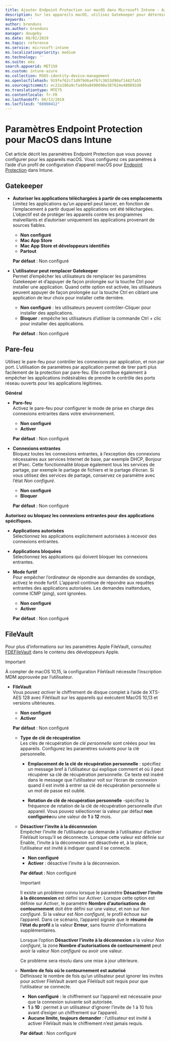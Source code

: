 ```yaml
---
title: Ajouter Endpoint Protection sur macOS dans Microsoft Intune - Azure | Microsoft Docs
description: Sur les appareils macOS, utilisez Gatekeeper pour déterminer l’emplacement où les applications peuvent être installées, notamment le Mac App Store. Activez ou configurez également un pare-feu pour autoriser ou bloquer des applications spécifiques, utiliser le mode furtif et même bloquer certains types de connexion entrante à l’aide de Microsoft Intune.
keywords: ''
author: brenduns
ms.author: brenduns
manager: dougeby
ms.date: 08/02/2019
ms.topic: reference
ms.service: microsoft-intune
ms.localizationpriority: medium
ms.technology: ''
ms.suite: ems
search.appverid: MET150
ms.custom: intune-azure
ms.collection: M365-identity-device-management
ms.openlocfilehash: 919fef62cf1d979d6a4f67c3653d90af1442fa55
ms.sourcegitcommit: ec22a186a9cfa489a8490698e387624e480892d8
ms.translationtype: MTE75
ms.contentlocale: fr-FR
ms.lasthandoff: 08/13/2019
ms.locfileid: "68960412"
---
```

# <a name="macos-endpoint-protection-settings-in-intune"></a>Paramètres Endpoint Protection pour MacOS dans Intune  

Cet article décrit les paramètres Endpoint Protection que vous pouvez configurer pour les appareils macOS. Vous configurez ces paramètres à l’aide d’un profil de configuration d’appareil macOS pour [Endpoint Protection](endpoint-protection-configure.md) dans Intune.  

## <a name="gatekeeper"></a>Gatekeeper  

- **Autoriser les applications téléchargées à partir de ces emplacements**  
  Limitez les applications qu’un appareil peut lancer, en fonction de l’emplacement à partir duquel les applications ont été téléchargées. L’objectif est de protéger les appareils contre les programmes malveillants et d’autoriser uniquement les applications provenant de sources fiables.  

  - **Non configuré**  
  - **Mac App Store**  
  - **Mac App Store et développeurs identifiés**  
  - **Partout**  

  **Par défaut** : Non configuré  

- **L’utilisateur peut remplacer Gatekeeper**  
  Permet d’empêcher les utilisateurs de remplacer les paramètres Gatekeeper et d’appuyer de façon prolongée sur la touche Ctrl pour installer une application. Quand cette option est activée, les utilisateurs peuvent appuyer de façon prolongée sur la touche Ctrl en ciblant une application de leur choix pour installer cette dernière.  
 
  - **Non configuré** : les utilisateurs peuvent contrôler-Cliquer pour installer des applications.  
  - **Bloquer** : empêche les utilisateurs d’utiliser la commande Ctrl + clic pour installer des applications.  

  **Par défaut** : Non configuré  

## <a name="firewall"></a>Pare-feu  

Utilisez le pare-feu pour contrôler les connexions par application, et non par port. L’utilisation de paramètres par application permet de tirer parti plus facilement de la protection par pare-feu. Elle contribue également à empêcher les applications indésirables de prendre le contrôle des ports réseau ouverts pour les applications légitimes.  

**Général**
- **Pare-feu**  
  Activez le pare-feu pour configurer le mode de prise en charge des connexions entrantes dans votre environnement.  
  - **Non configuré**  
  - **Activer**  

  **Par défaut** : Non configuré  

- **Connexions entrantes**  
  Bloquez toutes les connexions entrantes, à l’exception des connexions nécessaires aux services Internet de base, par exemple DHCP, Bonjour et IPsec. Cette fonctionnalité bloque également tous les services de partage, par exemple le partage de fichiers et le partage d’écran. Si vous utilisez des services de partage, conservez ce paramètre avec l’état *Non configuré*.  
  - **Non configuré**  
  - **Bloquer**  

  **Par défaut** : Non configuré  

**Autorisez ou bloquez les connexions entrantes pour des applications spécifiques.**  

  - **Applications autorisées**  
    Sélectionnez les applications explicitement autorisées à recevoir des connexions entrantes.  

  - **Applications bloquées**  
    Sélectionnez les applications qui doivent bloquer les connexions entrantes.  

  - **Mode furtif**  
    Pour empêcher l’ordinateur de répondre aux demandes de sondage, activez le mode furtif. L’appareil continue de répondre aux requêtes entrantes des applications autorisées. Les demandes inattendues, comme ICMP (ping), sont ignorées.  
    - **Non configuré**  
    - **Activer**  

    **Par défaut** : Non configuré  

## <a name="filevault"></a>FileVault  
Pour plus d’informations sur les paramètres Apple FileVault, consultez [FDEFileVault](https://developer.apple.com/documentation/devicemanagement/fdefilevault) dans le contenu des développeurs Apple. 

> [!IMPORTANT]  
> À compter de macOS 10,15, la configuration FileVault nécessite l’inscription MDM approuvée par l’utilisateur. 

- **FileVault**  
  Vous pouvez *activer* le chiffrement de disque complet à l’aide de XTS-AES 128 avec FileVault sur les appareils qui exécutent MacOS 10,13 et versions ultérieures.  
  - **Non configuré**  
  - **Activer**  

  **Par défaut** : Non configuré  

  - **Type de clé de récupération**  
    Les clés de récupération de *clé personnelle* sont créées pour les appareils. Configurez les paramètres suivants pour la clé personnelle.  

    - **Emplacement de la clé de récupération personnelle** : spécifiez un message bref à l’utilisateur qui explique comment et où il peut récupérer sa clé de récupération personnelle. Ce texte est inséré dans le message que l’utilisateur voit sur l’écran de connexion quand il est invité à entrer sa clé de récupération personnelle si un mot de passe est oublié.  
      
    - **Rotation de clé de récupération personnelle** -spécifiez la fréquence de rotation de la clé de récupération personnelle d’un appareil. Vous pouvez sélectionner la valeur par défaut **non configurée**ou une valeur de **1** à **12** mois.  

  - **Désactiver l’invite à la déconnexion**  
    Empêcher l’invite de l’utilisateur qui demande à l’utilisateur d’activer FileVault lorsqu’il se déconnecte.  Lorsque cette valeur est définie sur Enable, l’invite à la déconnexion est désactivée et, à la place, l’utilisateur est invité à indiquer quand il se connecte.  
    - **Non configuré**  
    - **Activer** : désactive l’invite à la déconnexion.

    **Par défaut** : Non configuré  

     > [!IMPORTANT]  
     > Il existe un problème connu lorsque le paramètre **Désactiver l’invite à la déconnexion** est défini sur *Activer*. Lorsque cette option est définie sur *Activer*, le paramètre **Nombre d’autorisations de contournement** doit être défini sur une valeur, et non sur *Non configuré*. Si la valeur est *Non configuré*, le profil échoue sur l’appareil. Dans ce scénario, l’appareil signale que le **résumé de l’état du profil** a la valeur **Erreur**, sans fournir d’informations supplémentaires.
     > 
     > Lorsque l’option **Désactiver l’invite à la déconnexion** a la valeur *Non configuré*, la zone **Nombre d’autorisations de contournement** peut avoir la valeur *Non configuré* ou avoir une valeur.  
     > 
     > Ce problème sera résolu dans une mise à jour ultérieure. 

  - **Nombre de fois où le contournement est autorisé**  
  Définissez le nombre de fois qu’un utilisateur peut ignorer les invites pour activer FileVault avant que FileVault soit requis pour que l’utilisateur se connecte.  

    - **Non configuré** : le chiffrement sur l’appareil est nécessaire pour que la connexion suivante soit autorisée.  
    - **1** à **10** : permet à un utilisateur d’ignorer l’invite de 1 à 10 fois avant d’exiger un chiffrement sur l’appareil.  
    - **Aucune limite, toujours demander** : l’utilisateur est invité à activer FileVault mais le chiffrement n’est jamais requis.  
 
    **Par défaut** : Non configuré  


